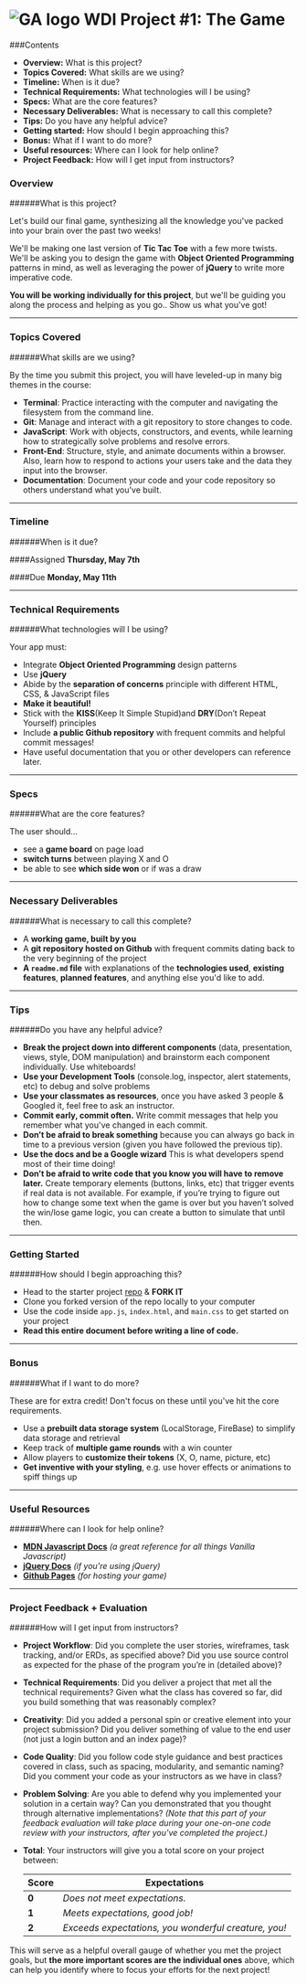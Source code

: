 # ![GA logo](https://ga-dash.s3.amazonaws.com/production/assets/logo-9f88ae6c9c3871690e33280fcf557f33.png) WDI Project #1: The Game

###Contents

* **Overview:** What is this project?
* **Topics Covered:** What skills are we using?
* **Timeline:** When is it due?
* **Technical Requirements:** What technologies will I be using?
* **Specs:** What are the core features?
* **Necessary Deliverables:** What is necessary to call this complete?
* **Tips:** Do you have any helpful advice?
* **Getting started:** How should I begin approaching this?
* **Bonus:** What if I want to do more?
* **Useful resources:** Where can I look for help online?
* **Project Feedback:** How will I get input from instructors?



### Overview
######What is this project?

Let's build our final game, synthesizing all the knowledge you've packed into your brain over the past two weeks!

We'll be making one last version of **Tic Tac Toe** with a few more twists. We'll be asking you to design the game with **Object Oriented Programming** patterns in mind, as well as leveraging the power of **jQuery** to write more imperative code.


**You will be working individually for this project**, but we'll be guiding you along the process and helping as you go.. Show us what you've got!

---

### Topics Covered
######What skills are we using?

By the time you submit this project, you will have leveled-up in many big themes in the course:

- **Terminal**: Practice interacting with the computer and navigating the filesystem from the command line.
- **Git**: Manage and interact with a git repository to store changes to code.
- **JavaScript**: Work with objects, constructors, and events, while learning how to strategically solve problems and resolve errors.
- **Front-End**:  Structure, style, and animate documents within a browser. Also, learn how to respond to actions your users take and the data they input into the browser.
- **Documentation**: Document your code and your code repository so others understand what you've built.


---

### Timeline
######When is it due?

####Assigned
**Thursday, May 7th**

####Due
**Monday, May 11th**

---

### Technical Requirements
######What technologies will I be using?

Your app must:

* Integrate **Object Oriented Programming** design patterns
* Use **jQuery**
* Abide by the **separation of concerns** principle with different HTML, CSS, & JavaScript files
* **Make it beautiful!**
* Stick with the **KISS**(Keep It Simple Stupid)and **DRY**(Don’t Repeat Yourself) principles
* Include  **a public Github repository** with frequent commits and helpful commit messages!
* Have useful documentation that you or other developers can reference later.

---

### Specs
######What are the core features?

The user should...

* see a **game board** on page load
* **switch turns** between playing X and O
* be able to see **which side won** or if was a draw

---

### Necessary Deliverables
######What is necessary to call this complete?

* A **working game, built by you**
* A **git repository hosted on Github** with frequent commits dating back to the very beginning of the project
* **A `readme.md` file** with explanations of the **technologies used**, **existing features**, **planned features**, and anything else you'd like to add.

---

### Tips
######Do you have any helpful advice?

* **Break the project down into different components** (data, presentation, views, style, DOM manipulation) and brainstorm each component individually. Use whiteboards!
* **Use your Development Tools** (console.log, inspector, alert statements, etc) to debug and solve problems
* **Use your classmates as resources**, once you have asked 3 people & Googled it, feel free to ask an instructor.
* **Commit early, commit often.**  Write commit messages that help you remember what you've changed in each commit.
* **Don’t be afraid to break something** because you can always go back in time to a previous version (given you have followed the previous tip).
* **Use the docs and be a Google wizard** This is what developers spend most of their time doing!
* **Don’t be afraid to write code that you know you will have to remove later.** Create temporary elements (buttons, links, etc) that trigger events if real data is not available. For example, if you’re trying to figure out how to change some text when the game is over but you haven’t solved the win/lose game logic, you can create a button to simulate that until then.

---

### Getting Started
######How should I begin approaching this?

* Head to the starter project [repo](https://github.com/sf-wdi-18/Project_1_TTT) & **FORK IT**
* Clone you forked version of the repo locally to your computer
* Use the code inside `app.js`, `index.html`, and `main.css` to get started on your project
* **Read this entire document before writing a line of code.**

---

### Bonus
######What if I want to do more?

These are for extra credit! Don't focus on these until you've hit the core requirements.

* Use a **prebuilt data storage system** (LocalStorage, FireBase) to simplify data storage and retrieval
* Keep track of **multiple game rounds** with a win counter
* Allow players to **customize their tokens** (X, O, name, picture, etc)
* **Get inventive with your styling**, e.g. use hover effects or animations to spiff things up

---

### Useful Resources
######Where can I look for help online?

* **[MDN Javascript Docs](https://developer.mozilla.org/en-US/docs/Web/JavaScript)** _(a great reference for all things Vanilla Javascript)_
* **[jQuery Docs](http://api.jquery.com)** _(if you're using jQuery)_
* **[Github Pages](https://pages.github.com)** _(for hosting your game)_

---

### Project Feedback + Evaluation
######How will I get input from instructors?

* **Project Workflow**: Did you complete the user stories, wireframes, task tracking, and/or ERDs, as specified above? Did you use source control as expected for the phase of the program you’re in (detailed above)?

* **Technical Requirements**: Did you deliver a project that met all the technical requirements? Given what the class has covered so far, did you build something that was reasonably complex?

* **Creativity**: Did you added a personal spin or creative element into your project submission? Did you deliver something of value to the end user (not just a login button and an index page)?

* **Code Quality**: Did you follow code style guidance and best practices covered in class, such as spacing, modularity, and semantic naming? Did you comment your code as your instructors as we have in class?

* **Problem Solving**: Are you able to defend why you implemented your solution in a certain way? Can you demonstrated that you thought through alternative implementations? *(Note that this part of your feedback evaluation will take place during your one-on-one code review with your instructors, after you've completed the project.)*

* **Total**: Your instructors will give you a total score on your project between: 
    
    Score | Expectations
    ----- | ------------
    **0** | *Does not meet expectations.*
    **1** | *Meets expectations, good job!*
    **2** | *Exceeds expectations, you wonderful creature, you!*
 
This will serve as a helpful overall gauge of whether you met the project goals, but **the more important scores are the individual ones** above, which can help you identify where to focus your efforts for the next project!
